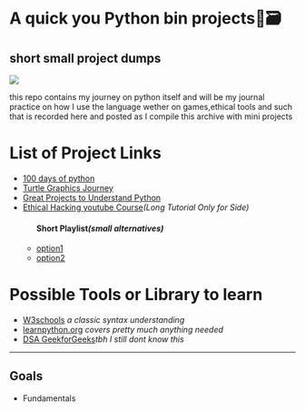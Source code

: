 <h1>A quick you Python bin projects📁🗃️</h1>
<h2>short small project dumps</h2>
<img><img src="https://i.pinimg.com/1200x/b9/2a/0a/b92a0a3b179c828920d1a467db6f20a1.jpg">
</img>
<p>this repo contains my journey on python itself and will be my journal practice on how I use the language wether on games,ethical tools and such that is recorded here and posted as I compile this archive with mini projects</p>
<h1>List of Project Links</h1>
<ul> 
  <li><a href="https://github.com/phillipai/100-days-of-code-python?tab=readme-ov-file">100 days of python</a></li>
    <li><a href="https://youtube.com/playlist?list=PLxLRoXCDIaldQiNKMyuGfZPuNqeV6p-Bg&si=lFHYdFduyzNH6kfE">Turtle Graphics Journey</a></li>
    <li><a href="https://youtube.com/playlist?list=PL9bD98LkBR7MiD-jeRLfaakke09zYSXrD&si=qHu4q883Zl3tO1xK">Great Projects to Understand Python</a></li>
    <li><a href="https://youtu.be/XWuP5Yf5ILI?si=HAG-0WfpMPgsFEki">Ethical Hacking youtube Course</a><em>(Long Tutorial Only for Side)</em>
  <ul>
    <h4>Short Playlist<em>(small alternatives)</em></h4>
    <li><a href="https://youtu.be/uR_x5fOChHA?si=CbabzKRyt6z-kcAo">option1</a></li>
    <li><a href="https://youtube.com/playlist?list=PLpJ5UHZQbpQvXbGzJHxjXH9Y7uxd-tnA7&si=2E7bqzSkTdyhb3ks">option2</a></li>
  </ul>
  </li>
</ul>
<h1>Possible Tools or Library to learn</h1>
<ul>
  <li><a href="https://www.w3schools.com/python/default.asp">W3schools</a><em> a classic syntax understanding</em></li>
  <li><a href="https://learnpython.org/">learnpython.org</a><em> covers pretty much anything needed</em></li>
  <li><a href="https://www.geeksforgeeks.org/python/python-data-structures/">DSA GeekforGeeks</a><em>tbh I still dont know this</em></li> <!-- I still havent studied DSA yet-->
</ul>

<hr>

<h2>Goals</h2>
<ul>
  <li>Fundamentals</li>
</ul>
